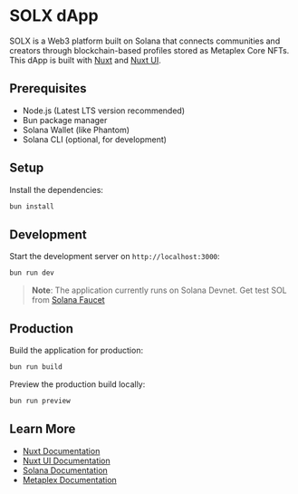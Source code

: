 # SOLX dApp

SOLX is a Web3 platform built on Solana that connects communities and creators through blockchain-based profiles stored as Metaplex Core NFTs. This dApp is built with [Nuxt](https://nuxt.com) and [Nuxt UI](https://ui.nuxt.com).

## Prerequisites

- Node.js (Latest LTS version recommended)
- Bun package manager
- Solana Wallet (like Phantom)
- Solana CLI (optional, for development)

## Setup

Install the dependencies:

```bash
bun install
```

## Development

Start the development server on `http://localhost:3000`:

```bash
bun run dev
```

> **Note**: The application currently runs on Solana Devnet. Get test SOL from [Solana Faucet](https://faucet.solana.com/)

## Production

Build the application for production:

```bash
bun run build
```

Preview the production build locally:

```bash
bun run preview
```

## Learn More

- [Nuxt Documentation](https://nuxt.com/docs/getting-started/introduction)
- [Nuxt UI Documentation](https://ui.nuxt.com)
- [Solana Documentation](https://docs.solana.com)
- [Metaplex Documentation](https://docs.metaplex.com)
